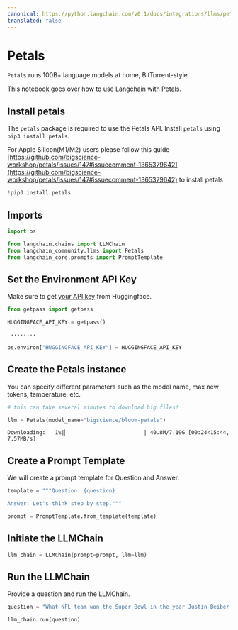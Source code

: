 ```yaml
---
canonical: https://python.langchain.com/v0.1/docs/integrations/llms/petals
translated: false
---
```


# Petals

`Petals` runs 100B+ language models at home, BitTorrent-style.

This notebook goes over how to use Langchain with [Petals](https://github.com/bigscience-workshop/petals).

## Install petals

The `petals` package is required to use the Petals API. Install `petals` using `pip3 install petals`.

For Apple Silicon(M1/M2) users please follow this guide [https://github.com/bigscience-workshop/petals/issues/147#issuecomment-1365379642](https://github.com/bigscience-workshop/petals/issues/147#issuecomment-1365379642) to install petals

```python
!pip3 install petals
```

## Imports

```python
import os

from langchain.chains import LLMChain
from langchain_community.llms import Petals
from langchain_core.prompts import PromptTemplate
```

## Set the Environment API Key

Make sure to get [your API key](https://huggingface.co/docs/api-inference/quicktour#get-your-api-token) from Huggingface.

```python
from getpass import getpass

HUGGINGFACE_API_KEY = getpass()
```

```output
 ········
```

```python
os.environ["HUGGINGFACE_API_KEY"] = HUGGINGFACE_API_KEY
```

## Create the Petals instance

You can specify different parameters such as the model name, max new tokens, temperature, etc.

```python
# this can take several minutes to download big files!

llm = Petals(model_name="bigscience/bloom-petals")
```

```output
Downloading:   1%|▏                        | 40.8M/7.19G [00:24<15:44, 7.57MB/s]
```

## Create a Prompt Template

We will create a prompt template for Question and Answer.

```python
template = """Question: {question}

Answer: Let's think step by step."""

prompt = PromptTemplate.from_template(template)
```

## Initiate the LLMChain

```python
llm_chain = LLMChain(prompt=prompt, llm=llm)
```

## Run the LLMChain

Provide a question and run the LLMChain.

```python
question = "What NFL team won the Super Bowl in the year Justin Beiber was born?"

llm_chain.run(question)
```
